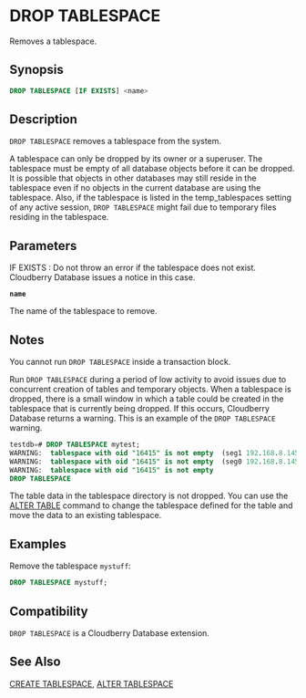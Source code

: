 # DROP TABLESPACE

Removes a tablespace.

## Synopsis

```sql
DROP TABLESPACE [IF EXISTS] <name>
```

## Description

`DROP TABLESPACE` removes a tablespace from the system.

A tablespace can only be dropped by its owner or a superuser. The tablespace must be empty of all database objects before it can be dropped. It is possible that objects in other databases may still reside in the tablespace even if no objects in the current database are using the tablespace. Also, if the tablespace is listed in the temp_tablespaces setting of any active session, `DROP TABLESPACE` might fail due to temporary files residing in the tablespace.

## Parameters

IF EXISTS
:   Do not throw an error if the tablespace does not exist. Cloudberry Database issues a notice in this case.

**`name`**

The name of the tablespace to remove.

## Notes

You cannot run `DROP TABLESPACE` inside a transaction block.

Run `DROP TABLESPACE` during a period of low activity to avoid issues due to concurrent creation of tables and temporary objects. When a tablespace is dropped, there is a small window in which a table could be created in the tablespace that is currently being dropped. If this occurs, Cloudberry Database returns a warning. This is an example of the `DROP TABLESPACE` warning.

```sql
testdb=# DROP TABLESPACE mytest; 
WARNING:  tablespace with oid "16415" is not empty  (seg1 192.168.8.145:25433 pid=29023)
WARNING:  tablespace with oid "16415" is not empty  (seg0 192.168.8.145:25432 pid=29022)
WARNING:  tablespace with oid "16415" is not empty
DROP TABLESPACE
```

The table data in the tablespace directory is not dropped. You can use the [ALTER TABLE](/docs/sql-statements/sql-stmt-alter-table.md) command to change the tablespace defined for the table and move the data to an existing tablespace.

## Examples

Remove the tablespace `mystuff`:

```sql
DROP TABLESPACE mystuff;
```

## Compatibility

`DROP TABLESPACE` is a Cloudberry Database extension.

## See Also

[CREATE TABLESPACE](/docs/sql-statements/sql-stmt-create-tablespace.md), [ALTER TABLESPACE](/docs/sql-statements/sql-stmt-alter-tablespace.md)



